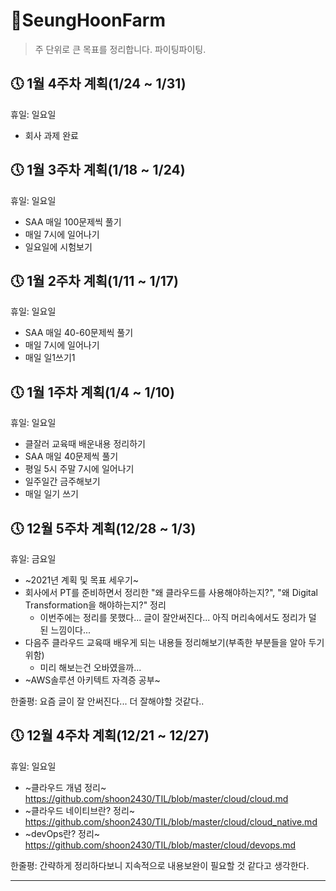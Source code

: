 # 🌱SeungHoonFarm
> 주 단위로 큰 목표를 정리합니다. 파이팅파이팅.

## 🕔 1월 4주차 계획(1/24 ~ 1/31)

휴일: 일요일

* 회사 과제 완료

## 🕔 1월 3주차 계획(1/18 ~ 1/24)

휴일: 일요일

* SAA 매일 100문제씩 풀기
* 매일 7시에 일어나기
* 일요일에 시험보기

## 🕔 1월 2주차 계획(1/11 ~ 1/17)

휴일: 일요일

* SAA 매일 40-60문제씩 풀기
* 매일 7시에 일어나기
* 매일 일1쓰기1

## 🕔 1월 1주차 계획(1/4 ~ 1/10)

휴일: 일요일

* 클잘러 교육때 배운내용 정리하기
* SAA 매일 40문제씩 풀기
* 평일 5시 주말 7시에 일어나기
* 일주일간 금주해보기
* 매일 일기 쓰기

## 🕔 12월 5주차 계획(12/28 ~ 1/3)

휴일: 금요일

* ~2021년 계획 및 목표 세우기~
* 회사에서 PT를 준비하면서 정리한 "왜 클라우드를 사용해야하는지?", "왜 Digital Transformation을 해야하는지?" 정리
  * 이번주에는 정리를 못했다... 글이 잘안써진다... 아직 머리속에서도 정리가 덜 된 느낌이다...
* 다음주 클라우드 교육때 배우게 되는 내용들 정리해보기(부족한 부분들을 알아 두기 위함)
  * 미리 해보는건 오바였을까... 
* ~AWS솔루션 아키텍트 자격증 공부~

한줄평: 요즘 글이 잘 안써진다... 더 잘해야할 것같다..


## 🕔 12월 4주차 계획(12/21 ~ 12/27)

휴일: 일요일

* ~클라우드 개념 정리~ https://github.com/shoon2430/TIL/blob/master/cloud/cloud.md
* ~클라우드 네이티브란? 정리~ https://github.com/shoon2430/TIL/blob/master/cloud/cloud_native.md
* ~devOps란? 정리~ https://github.com/shoon2430/TIL/blob/master/cloud/devops.md

한줄평: 간략하게 정리하다보니 지속적으로 내용보완이 필요할 것 같다고 생각한다.

---

